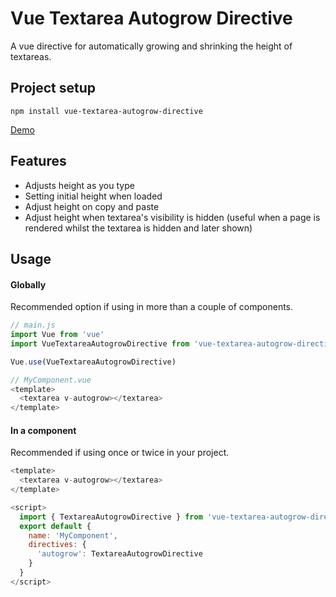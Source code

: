 # Vue Textarea Autogrow Directive

A vue directive for automatically growing and shrinking the height of textareas.

## Project setup
```
npm install vue-textarea-autogrow-directive
```
<a href="https://wrabit.github.io/vue-textarea-autogrow-directive" target="blank">Demo</a>

## Features

- Adjusts height as you type
- Setting initial height when loaded
- Adjust height on copy and paste
- Adjust height when textarea's visibility is hidden (useful when a page is rendered whilst the textarea is hidden and later shown)

## Usage

#### Globally

Recommended option if using in more than a couple of components.

```javascript
// main.js
import Vue from 'vue'
import VueTextareaAutogrowDirective from 'vue-textarea-autogrow-directive'

Vue.use(VueTextareaAutogrowDirective)

// MyComponent.vue
<template>
  <textarea v-autogrow></textarea>
</template>
```

#### In a component

Recommended if using once or twice in your project.

```javascript
<template>
  <textarea v-autogrow></textarea>
</template>

<script>
  import { TextareaAutogrowDirective } from 'vue-textarea-autogrow-directive'
  export default {
    name: 'MyComponent',
    directives: {
      'autogrow': TextareaAutogrowDirective
    } 
  }
</script>
```

